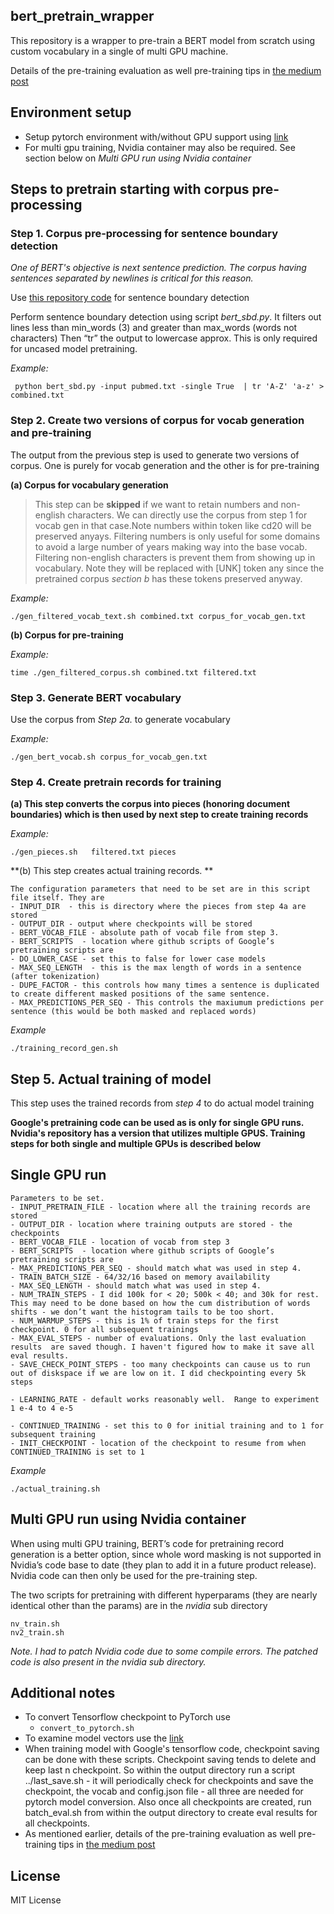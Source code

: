 ## bert_pretrain_wrapper

This repository is a wrapper to pre-train a BERT model from scratch using custom vocabulary in a single of multi GPU machine.

Details of the pre-training evaluation as well pre-training tips in [the medium post](https://towardsdatascience.com/quantitative-evaluation-of-a-pre-trained-bert-model-73d56719539e) 

## Environment setup 
 - Setup pytorch environment with/without GPU support using [link](https://github.com/ajitrajasekharan/multi_gpu_test)
 - For multi gpu training, Nvidia container may also be required. See section below on *Multi GPU run using Nvidia container*

## Steps to pretrain starting with corpus pre-processing


### Step 1. Corpus pre-processing for sentence boundary detection

*One of BERT's objective is next sentence prediction. The corpus having sentences separated by newlines is critical for this reason.*

Use [this repository code](https://github.com/ajitrajasekharan/simple_sbd.git) for sentence boundary detection

Perform sentence boundary detection using script *bert_sbd.py*. It filters out lines less than min_words (3) and greater than max_words (words not characters)
Then “tr” the output to lowercase approx. This is only required for uncased model pretraining.

*Example:*
```
 python bert_sbd.py -input pubmed.txt -single True  | tr 'A-Z' 'a-z' > combined.txt 
```

### Step 2.  Create two versions of corpus for vocab generation and pre-training

The output from the previous step is used to generate two versions of corpus. One is purely for vocab generation and the other is for pre-training


**(a) Corpus for vocabulary generation**

> This step can be **skipped** if we want to retain numbers and non-english characters. We can directly use the corpus from step 1 for vocab gen in that case.Note numbers within token like cd20 will be preserved anyays. Filtering numbers is only useful for some domains to avoid a large number of years making way into the base vocab. Filtering non-english characters is prevent them from showing up in vocabulary. Note they will be replaced with [UNK] token any since the pretrained corpus *section b* has these tokens preserved anyway.

*Example:*
```
./gen_filtered_vocab_text.sh combined.txt corpus_for_vocab_gen.txt 
```

**(b) Corpus for pre-training**

*Example:*
```
time ./gen_filtered_corpus.sh combined.txt filtered.txt
```

### Step 3. Generate BERT vocabulary

Use the corpus from *Step 2a.*  to generate vocabulary

*Example:*
```
./gen_bert_vocab.sh corpus_for_vocab_gen.txt  
```


### Step 4. Create pretrain records for training

**(a) This step converts the corpus into pieces (honoring document boundaries)  which is then used by next step to create training records**

*Example:*
```
./gen_pieces.sh   filtered.txt pieces
```

**(b) This step creates actual training records. **

```
The configuration parameters that need to be set are in this script file itself. They are 
- INPUT_DIR  - this is directory where the pieces from step 4a are stored
- OUTPUT_DIR - output where checkpoints will be stored
- BERT_VOCAB_FILE - absolute path of vocab file from step 3.
- BERT_SCRIPTS  - location where github scripts of Google’s pretraining scripts are
- DO_LOWER_CASE - set this to false for lower case models
- MAX_SEQ_LENGTH  - this is the max length of words in a sentence (after tokenization)
- DUPE_FACTOR - this controls how many times a sentence is duplicated to create different masked positions of the same sentence.  
- MAX_PREDICTIONS_PER_SEQ - This controls the maxiumum predictions per sentence (this would be both masked and replaced words)
```

*Example*

```
./training_record_gen.sh
```

## Step 5. Actual training of model
This step uses the trained records from *step 4* to do actual model training

**Google's pretraining code can be used as is only for single GPU runs. Nvidia's repository has a version that utilizes multiple GPUS. Training steps for both single and multiple GPUs is described below**


## Single GPU run
```
Parameters to be set.
- INPUT_PRETRAIN_FILE - location where all the training records are stored
- OUTPUT_DIR - location where training outputs are stored - the checkpoints
- BERT_VOCAB_FILE - location of vocab from step 3
- BERT_SCRIPTS  - location where github scripts of Google’s pretraining scripts are
- MAX_PREDICTIONS_PER_SEQ - should match what was used in step 4. 
- TRAIN_BATCH_SIZE - 64/32/16 based on memory availability
- MAX_SEQ_LENGTH - should match what was used in step 4. 
- NUM_TRAIN_STEPS - I did 100k for < 20; 500k < 40; and 30k for rest. This may need to be done based on how the cum distribution of words shifts - we don’t want the histogram tails to be too short. 
- NUM_WARMUP_STEPS - this is 1% of train steps for the first checkpoint. 0 for all subsequent trainings
- MAX_EVAL_STEPS - number of evaluations. Only the last evaluation results  are saved though. I haven't figured how to make it save all eval results.
- SAVE_CHECK_POINT_STEPS - too many checkpoints can cause us to run out of diskspace if we are low on it. I did checkpointing every 5k steps
 
- LEARNING_RATE - default works reasonably well.  Range to experiment 1 e-4 to 4 e-5
 
- CONTINUED_TRAINING - set this to 0 for initial training and to 1 for subsequent training
- INIT_CHECKPOINT - location of the checkpoint to resume from when CONTINUED_TRAINING is set to 1

```

*Example*
```
./actual_training.sh
```


## Multi GPU run using Nvidia container

When using multi GPU training, BERT’s code for pretraining record generation is a better option, since whole word masking is not supported in Nvidia’s code base to date (they plan to add it in a future product release).  Nvidia  code can then only be used for the pre-training step.

The two scripts for pretraining with different hyperparams (they are nearly identical other than the params) are in the *nvidia* sub directory

```
nv_train.sh
nv2_train.sh
```

*Note. I had to patch Nvidia code due to some compile errors. The patched code is also present in the nvidia sub directory.*

## Additional notes

- To convert Tensorflow checkpoint to PyTorch  use
  -  ```convert_to_pytorch.sh```
-  To examine model vectors use the [link](https://github.com/ajitrajasekharan/bert_vector_clustering.git)
-  When training model with Google's tensorflow code, checkpoint saving can be done with these scripts. Checkpoint saving tends to delete and keep last n checkpoint. So within the output directory  run a script ../last_save.sh - it will periodically check for checkpoints and save the checkpoint, the vocab and config.json file - all three are needed for pytorch model conversion. Also once all checkpoints are created, run batch_eval.sh from within the output directory to create eval results for all checkpoints.
-  As mentioned earlier, details of the pre-training evaluation as well pre-training tips in [the medium post](https://towardsdatascience.com/quantitative-evaluation-of-a-pre-trained-bert-model-73d56719539e) 



## License

MIT License
